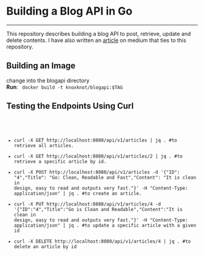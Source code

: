 # Building a Blog API in Go  
---
This repository describes building a blog API to post, retrieve, update and delete contents. I have also written an [article](https://medium.com/@nwoyesamuelc/in-memory-data-store-api-development-with-go-49c76518485e) on medium that ties to this repository.

Building an Image
---
change into the blogapi directory  
**Run**: 
<code>
docker build -t knoxknot/blogapi:$TAG
</code>

Testing the Endpoints Using Curl  
---
<code>

- curl -X GET http://localhost:8080/api/v1/articles | jq .          #to retrieve all articles.  
- curl -X GET http://localhost:8080/api/v1/articles/2 | jq .        #to retrieve a specific article by id.
- curl -X POST http://localhost:8080/api/v1/articles -d '{"ID": "4","Title": "Go: Clean, Readable and Fast","Content": "It is clean in design, easy to read  and outputs very fast."}' -H "Content-Type: application/json" | jq .       #to create an article.
- curl -X PUT http://localhost:8080/api/v1/articles/4 -d '{"ID":"4","Title":"Go is Clean and Readable","Content":"It is clean in design, easy to read  and outputs very fast."}' -H "Content-Type: application/json" | jq .        #to update a specific article with a given id
- curl -X DELETE http://localhost:8080/api/v1/articles/4 | jq .           #to delete an article by id 

</code>
